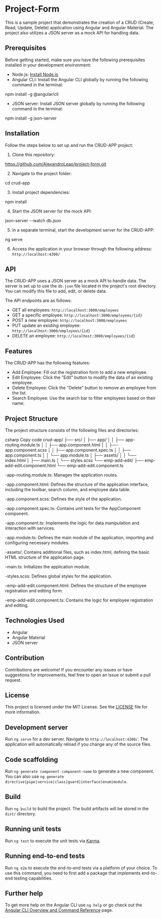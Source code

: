 # Project-Form

This is a sample project that demonstrates the creation of a CRUD (Create, Read, Update, Delete) application using Angular and Angular Material. The project also utilizes a JSON server as a mock API for handling data.

## Prerequisites

Before getting started, make sure you have the following prerequisites installed in your development environment:

- Node.js: [Install Node.js](https://nodejs.org)
- Angular CLI: Install the Angular CLI globally by running the following command in the terminal:

npm install -g @angular/cli

- JSON server: Install JSON server globally by running the following command in the terminal:

npm install -g json-server

## Installation

Follow the steps below to set up and run the CRUD-APP project:

1. Clone this repository:

https://github.com/AlexandroLeao/project-form.git

2. Navigate to the project folder:

cd crud-app

3. Install project dependencies:

npm install

4. Start the JSON server for the mock API:

json-server --watch db.json

5. In a separate terminal, start the development server for the CRUD-APP:

ng serve


6. Access the application in your browser through the following address: `http://localhost:4200/`

## API

The CRUD-APP uses a JSON server as a mock API to handle data. The server is set up to use the `db.json` file located in the project's root directory. You can modify this file to add, edit, or delete data.

The API endpoints are as follows:

- GET all employees: `http://localhost:3000/employees`
- GET a specific employee: `http://localhost:3000/employees/{id}`
- POST a new employee: `http://localhost:3000/employees`
- PUT update an existing employee: `http://localhost:3000/employees/{id}`
- DELETE an employee: `http://localhost:3000/employees/{id}`

## Features

The CRUD-APP has the following features:

- Add Employee: Fill out the registration form to add a new employee.
- Edit Employee: Click the "Edit" button to modify the data of an existing employee.
- Delete Employee: Click the "Delete" button to remove an employee from the list.
- Search Employee: Use the search bar to filter employees based on their name.

## Project Structure

The project structure consists of the following files and directories:

csharp
Copy code
crud-app/
├── src/
│   ├── app/
│   │   ├── app-routing.module.ts
│   │   ├── app.component.html
│   │   ├── app.component.scss
│   │   ├── app.component.spec.ts
│   │   ├── app.component.ts
│   │   └── app.module.ts
│   ├── assets/
│   │   └── index.html
│   ├── main.ts
│   └── styles.scss
└── emp-add-edit/
    ├── emp-add-edit.component.html
    └── emp-add-edit.component.ts
    
-app-routing.module.ts: Manages the application routes.

-app.component.html: Defines the structure of the application interface, including the toolbar, search column, and employee data table.

-app.component.scss: Defines the style of the application.

-app.component.spec.ts: Contains unit tests for the AppComponent component.

-app.component.ts: Implements the logic for data manipulation and interaction with services.

-app.module.ts: Defines the main module of the application, importing and configuring necessary modules.

-assets/: Contains additional files, such as index.html, defining the basic HTML structure of the application page.

-main.ts: Initializes the application module.

-styles.scss: Defines global styles for the application.

-emp-add-edit.component.html: Defines the structure of the employee registration and editing form.

-emp-add-edit.component.ts: Contains the logic for employee registration and editing.

## Technologies Used

- Angular
- Angular Material
- JSON server

## Contribution

Contributions are welcome! If you encounter any issues or have suggestions for improvements, feel free to open an issue or submit a pull request.

## License

This project is licensed under the MIT License. See the [LICENSE](LICENSE) file for more information.

## Development server

Run `ng serve` for a dev server. Navigate to `http://localhost:4200/`. The application will automatically reload if you change any of the source files.

## Code scaffolding

Run `ng generate component component-name` to generate a new component. You can also use `ng generate directive|pipe|service|class|guard|interface|enum|module`.

## Build

Run `ng build` to build the project. The build artifacts will be stored in the `dist/` directory.

## Running unit tests

Run `ng test` to execute the unit tests via [Karma](https://karma-runner.github.io).

## Running end-to-end tests

Run `ng e2e` to execute the end-to-end tests via a platform of your choice. To use this command, you need to first add a package that implements end-to-end testing capabilities.

## Further help

To get more help on the Angular CLI use `ng help` or go check out the [Angular CLI Overview and Command Reference](https://angular.io/cli) page.
